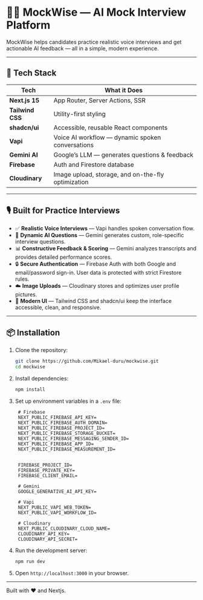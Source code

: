 # 🧑‍💼 MockWise — AI Mock Interview Platform

MockWise helps candidates practice realistic voice interviews and get actionable AI feedback — all in a simple, modern experience.

---

## 🧰 Tech Stack

| Tech               | What it Does                                      |
|--------------------|---------------------------------------------------|
| **Next.js 15**     | App Router, Server Actions, SSR                   |
| **Tailwind CSS**   | Utility-first styling                             |
| **shadcn/ui**      | Accessible, reusable React components             |
| **Vapi**           | Voice AI workflow — dynamic spoken conversations  |
| **Gemini AI**      | Google’s LLM — generates questions & feedback     |
| **Firebase**       | Auth and Firestore database                       |
| **Cloudinary**     | Image upload, storage, and on-the-fly optimization|

---

## 🎙️ Built for Practice Interviews

- ✅ **Realistic Voice Interviews** — Vapi handles spoken conversation flow.
- 🧠 **Dynamic AI Questions** — Gemini generates custom, role-specific interview questions.
- 📊 **Constructive Feedback & Scoring** — Gemini analyzes transcripts and provides detailed performance scores.
- 🔒 **Secure Authentication** — Firebase Auth with both Google and email/password sign-in. User data is protected with strict Firestore rules.
- ☁️ **Image Uploads** — Cloudinary stores and optimizes user profile pictures.
- 🎨 **Modern UI** — Tailwind CSS and shadcn/ui keep the interface accessible, clean, and responsive.

---

## 📦 Installation  
1. Clone the repository:  
   ```bash
   git clone https://github.com/Mikael-duru/mockwise.git
   cd mockwise
   ```
2. Install dependencies:  
   ```bash
   npm install
   ```
3. Set up environment variables in a `.env` file:  
   ```env
    # Firebase
    NEXT_PUBLIC_FIREBASE_API_KEY=
    NEXT_PUBLIC_FIREBASE_AUTH_DOMAIN=
    NEXT_PUBLIC_FIREBASE_PROJECT_ID=
    NEXT_PUBLIC_FIREBASE_STORAGE_BUCKET=
    NEXT_PUBLIC_FIREBASE_MESSAGING_SENDER_ID=
    NEXT_PUBLIC_FIREBASE_APP_ID=
    NEXT_PUBLIC_FIREBASE_MEASUREMENT_ID=


    FIREBASE_PROJECT_ID=
    FIREBASE_PRIVATE_KEY=
    FIREBASE_CLIENT_EMAIL=

    # Gemini
    GOOGLE_GENERATIVE_AI_API_KEY=

    # Vapi
    NEXT_PUBLIC_VAPI_WEB_TOKEN=
    NEXT_PUBLIC_VAPI_WORKFLOW_ID=

    # Cloudinary
    NEXT_PUBLIC_CLOUDINARY_CLOUD_NAME=
    CLOUDINARY_API_KEY=
    CLOUDINARY_API_SECRET=
   ```
4. Run the development server:  
   ```bash
   npm run dev
   ```
5. Open `http://localhost:3000` in your browser.  

---  
Built with ❤️ and Nextjs.  
